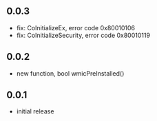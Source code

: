 ## 0.0.3

* fix: CoInitializeEx, error code 0x80010106
* fix: CoInitializeSecurity, error code 0x80010119

## 0.0.2

* new function, bool wmicPreInstalled()


## 0.0.1

* initial release
